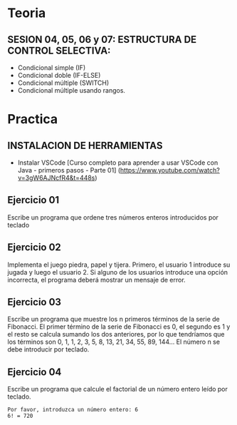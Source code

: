 # Teoria


## SESION 04, 05, 06 y 07: ESTRUCTURA DE CONTROL SELECTIVA:
- Condicional simple (IF)
- Condicional doble (IF-ELSE)
- Condicional múltiple (SWITCH)
- Condicional múltiple usando rangos.

# Practica

## INSTALACION DE HERRAMIENTAS 

- Instalar VSCode
[Curso completo para aprender a usar VSCode con Java - primeros pasos - Parte 01] (https://www.youtube.com/watch?v=3gW6AJNcfR4&t=448s)


## Ejercicio 01

Escribe un programa que ordene tres números enteros introducidos por teclado

## Ejercicio 02

Implementa el juego piedra, papel y tijera. Primero, el usuario 1 introduce su jugada y luego el usuario 2. Si alguno de los usuarios introduce una opción incorrecta, el programa deberá mostrar un mensaje de error.

## Ejercicio 03

Escribe un programa que muestre los n primeros términos de la serie de Fibonacci. El primer término de la serie de Fibonacci es 0, el segundo es 1 y el resto se calcula sumando los dos anteriores, por lo que tendríamos que los
términos son 0, 1, 1, 2, 3, 5, 8, 13, 21, 34, 55, 89, 144… El número n se debe introducir por teclado.

## Ejercicio 04

Escribe un programa que calcule el factorial de un número entero leído por teclado.
```Ejemplo:
Por favor, introduzca un número entero: 6
6! = 720
```